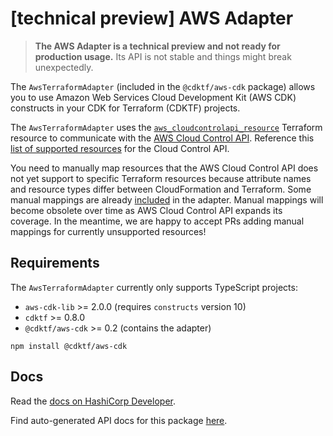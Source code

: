 # [technical preview] AWS Adapter

> **The AWS Adapter is a technical preview and not ready for production usage.** Its API is not stable and things might break unexpectedly.

The `AwsTerraformAdapter` (included in the `@cdktf/aws-cdk` package) allows you to use Amazon Web Services Cloud Development Kit (AWS CDK) constructs in your CDK for Terraform (CDKTF) projects.

The `AwsTerraformAdapter` uses the [`aws_cloudcontrolapi_resource`](https://www.terraform.io/docs/providers/aws/r/cloudcontrolapi_resource.html) Terraform resource to communicate with the [AWS Cloud Control API](https://docs.aws.amazon.com/cloudcontrolapi/latest/userguide/what-is-cloudcontrolapi.html). Reference this [list of supported resources](https://docs.aws.amazon.com/cloudcontrolapi/latest/userguide/supported-resources.html) for the Cloud Control API.

You need to manually map resources that the AWS Cloud Control API does not yet support to specific Terraform resources because attribute names and resource types differ between CloudFormation and Terraform. Some manual mappings are already [included](https://github.com/hashicorp/cdktf-aws-cdk/tree/main/src/mapping/aws) in the adapter. Manual mappings will become obsolete over time as AWS Cloud Control API expands its coverage. In the meantime, we are happy to accept PRs adding manual mappings for currently unsupported resources!

## Requirements

The `AwsTerraformAdapter` currently only supports TypeScript projects:

- `aws-cdk-lib` >= 2.0.0 (requires `constructs` version 10)
- `cdktf` >= 0.8.0
- `@cdktf/aws-cdk` >= 0.2 (contains the adapter)


```
npm install @cdktf/aws-cdk
```

## Docs
Read the [docs on HashiCorp Developer](https://developer.hashicorp.com/terraform/cdktf/create-and-deploy/aws-adapter).

Find auto-generated API docs for this package [here](./docs/API.md).

